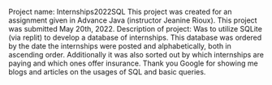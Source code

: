 Project name: Internships2022SQL
This project was created for an assignment given in Advance Java (instructor Jeanine Rioux). 
This project was submitted May 20th, 2022. 
Description of project: Was to utilize SQLite (via replit) to develop a database of internships. This database was ordered by the date the internships were posted and alphabetically, both in ascending order. Additionally it was also sorted out by which internships are paying and which ones offer insurance. 
Thank you Google for showing me blogs and articles on the usages of SQL and basic queries.
